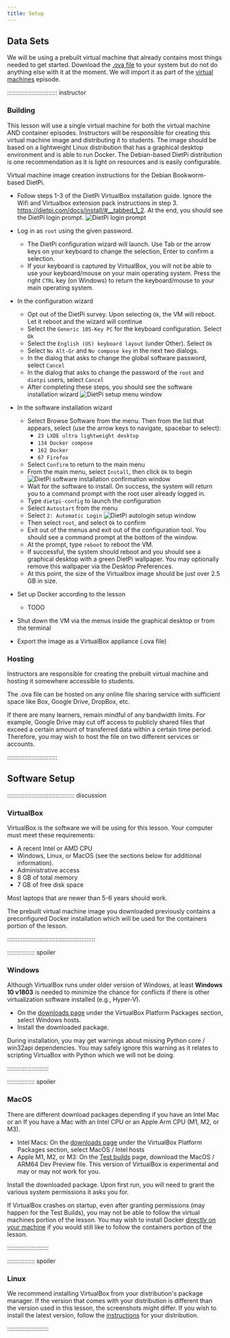 ```yaml
---
title: Setup
---
```


## Data Sets

We will be using a prebuilt virtual machine that already contains most things needed to get started.  Download the [.ova file](#) to your system but do not do anything else with it at the moment. We will import it as part of the [virtual machines](virtualmachines.html) episode.

::::::::::::::::::::::::::::: instructor

### Building
This lesson will use a single virtual machine for both the virtual machine AND container episodes. Instructors will be responsible for creating this virtual machine image and distributing it to students. The image should be based on a lightweight Linux distribution that has a graphical desktop environment and is able to run Docker. The Debian-based DietPi distribution is one recommendation as it is light on resources and is easily configurable. 

Virtual machine image creation instructions for the Debian Bookworm-based DietPi.

- Follow steps 1-3 of the DietPi VirtualBox installation guide. Ignore the Wifi and Virtualbox extension pack instructions in step 3.  https://dietpi.com/docs/install/#__tabbed_1_2. At the end, you should see the DietPi login prompt. ![DietPi login prompt](instructors/fig/dietpi-login-prompt.png)
- Log in as `root` using the given password. 

  - The DietPi configuration wizard will launch. Use Tab or the arrow keys on your keyboard to change the selection, Enter to confirm a selection.
  - If your keyboard is captured by VirtualBox, you will not be able to use your keyboard/mouse on your main operating system. Press the right `CTRL` key (on Windows) to return the keyboard/mouse to your main operating system.

- In the configuration wizard
  - Opt out of the DietPi survey. Upon selecting `Ok`, the VM will reboot. Let it reboot and the wizard will continue
  - Select the `Generic 105-Key PC` for the keyboard configuration. Select `Ok`
  - Select the `English (US) keyboard layout` (under Other). Select `Ok`
  - Select `No Alt-Gr` and `No compose key` in the next two dialogs.
  - In the dialog that asks to change the global software password, select `Cancel`
  - In the dialog that asks to change the password of the `root` and `dietpi` users, select `Cancel`
  - After completing these steps, you should see the software installation wizard ![DietPi setup menu window](instructors/fig/dietpi-software-menu.png)

- In the software installation wizard
  - Select Browse Software from the menu. Then from the list that appears, select (use the arrow keys to navigate, spacebar to select):
    - `23 LXDE ultra lightweight desktop`
    - `134 Docker compose`
    - `162 Docker`
    - `67 Firefox`
  - Select `Confirm` to return to the main menu
  - From the main menu, select `Install`, then click `Ok` to begin ![DietPi software installation confirmation window](instructors/fig/dietpi-software-install-confirmation.png)
  - Wait for the software to install. On success, the system will return you to a command prompt with the root user already logged in. 
  - Type `dietpi-config` to launch the configuration
  - Select `Autostart` from the menu
  - Select `2: Automatic Login` ![DietPi autologin setup window](instructors/fig/dietpi-autologin-setup.png)
  - Then select `root`, and select `Ok` to confirm
  - Exit out of the menus and exit out of the configuration tool. You should see a command prompt at the bottom of the window. 
  - At the prompt, type `reboot` to reboot the VM.
  - If successful, the system should reboot and you should see a graphical desktop with a green DietPi wallpaper. You may optionally remove this wallpaper via the Desktop Preferences.
  - At this point, the size of the Virtualbox image should be just over 2.5 GB in size.

- Set up Docker according to the lesson

  - TODO

- Shut down the VM via the menus inside the graphical desktop or from the terminal
- Export the image as a VirtualBox appliance (.ova file)



### Hosting
Instructors are responsible for creating the prebuilt virtual machine and hosting it somewhere accessible to students. 

The .ova file can be hosted on any online file sharing service with sufficient space like Box, Google Drive, DropBox, etc. 

If there are many learners, remain mindful of any bandwidth limits. For example, Google Drive may cut off access to publicly shared files that exceed a certain amount of transferred data within a certain time period. Therefore, you may wish to host the file on two different services or accounts.

:::::::::::::::::::::::::::::


## Software Setup

::::::::::::::::::::::::::::::::::::::: discussion

### VirtualBox

VirtualBox is the software we will be using for this lesson. Your computer must meet these requirements:

- A recent Intel or AMD CPU 
- Windows, Linux, or MacOS (see the sections below for additional information).
- Administrative access
- 8 GB of total memory
- 7 GB of free disk space

Most laptops that are newer than 5-6 years should work.

The prebuilt virtual machine image you downloaded previously contains a preconfigured Docker installation which will be used for the containers portion of the lesson.

:::::::::::::::::::::::::::::::::::::::::::::::::::

:::::::::::::::: spoiler

### Windows

Although VirtualBox runs under older version of Windows, at least **Windows 10 v1803** is needed to minimize the chance for conflicts if there is other virtualization software installed (e.g., Hyper-V). 

- On the [downloads page](https://www.virtualbox.org/wiki/Downloads) under the VirtualBox Platform Packages section, select Windows hosts.
- Install the downloaded package.

During installation, you may get warnings about missing Python core / win32api dependencies. You may safely ignore this warning as it relates to scripting VirtuaBox with Python which we will not be doing. 

::::::::::::::::::::::::

:::::::::::::::: spoiler

### MacOS

There are different download packages depending if you have an Intel Mac or an 
If you have a Mac with an Intel CPU or an Apple Arm CPU (M1, M2, or M3).

- Intel Macs: On the [downloads page](https://www.virtualbox.org/wiki/Downloads) under the VirtualBox Platform Packages section, select MacOS / Intel hosts
- Apple M1, M2, or M3: On the [Test builds](https://www.virtualbox.org/wiki/Testbuilds) page, download the MacOS / ARM64 Dev Preview file. This version of VirtualBox is experimental and may or may not work for you.

Install the downloaded package. Upon first run, you will need to grant the various system permissions it asks you for.

If VirtualBox crashes on startup, even after granting permissions (may happen for the Test Builds), you may not be able to follow the virtual machines portion of the lesson. You may wish to install Docker [directly on your machine](https://www.cprime.com/resources/blog/docker-for-mac-with-homebrew-a-step-by-step-tutorial/) if you would still like to follow the containers portion of the lesson. 

::::::::::::::::::::::::


:::::::::::::::: spoiler

### Linux

We recommend installing VirtualBox from your distribution's package manager. If the version that comes with your distribution is different than the version used in this lesson, the screenshots might differ. If you wish to install the latest version, follow the [instructions](https://www.virtualbox.org/wiki/Linux_Downloads) for your distribution.

::::::::::::::::::::::::

